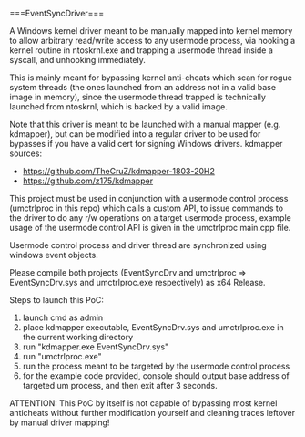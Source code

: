 ===EventSyncDriver===

A Windows kernel driver meant to be manually mapped into kernel memory to allow arbitrary read/write access to any usermode process,
via hooking a kernel routine in ntoskrnl.exe and trapping a usermode thread inside a syscall, and unhooking immediately.

This is mainly meant for bypassing kernel anti-cheats which scan for rogue system threads (the ones launched from an address not in a valid base image in memory),
since the usermode thread trapped is technically launched from ntoskrnl, which is backed by a valid image.


Note that this driver is meant to be launched with a manual mapper (e.g. kdmapper), but can be modified into a regular driver to be used for bypasses if you have a valid cert for signing Windows drivers.
kdmapper sources:
- https://github.com/TheCruZ/kdmapper-1803-20H2
- https://github.com/z175/kdmapper

This project must be used in conjunction with a usermode control process (umctrlproc in this repo) which calls a custom API, to issue commands to the driver to do any r/w operations on a target usermode process,
example usage of the usermode control API is given in the umctrlproc main.cpp file.

Usermode control process and driver thread are synchronized using windows event objects. 


Please compile both projects (EventSyncDrv and umctrlproc => EventSyncDrv.sys and umctrlproc.exe respectively) as x64 Release. 

Steps to launch this PoC:
1. launch cmd as admin
2. place kdmapper executable, EventSyncDrv.sys and umctrlproc.exe in the current working directory
3. run "kdmapper.exe EventSyncDrv.sys"
4. run "umctrlproc.exe"
5. run the process meant to be targeted by the usermode control process
6. for the example code provided, console should output base address of targeted um process, and then exit after 3 seconds.

ATTENTION: This PoC by itself is not capable of bypassing most kernel anticheats without further modification yourself and cleaning traces leftover by manual driver mapping!


